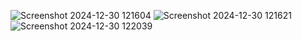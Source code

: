 ![Screenshot 2024-12-30 121604](https://github.com/user-attachments/assets/2042a573-35ac-4014-ab38-ed046900fb9f)
![Screenshot 2024-12-30 121621](https://github.com/user-attachments/assets/8048e136-22d0-4acc-b576-d19e9225278e)
![Screenshot 2024-12-30 122039](https://github.com/user-attachments/assets/7cbe32d3-d053-4984-94ae-1ad07ce1e800)
